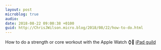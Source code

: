 ```yaml
---
layout: post
microblog: true
audio: 
date: 2018-08-22 09:00:38 +0100
guid: http://ChrisJWilson.micro.blog/2018/08/22/how-to-do.html
---
```

How to do a strength or core workout with the Apple Watch ⌚️💪 [iPad guild](http://ipadguild.com/how-to-do-a-strength-or-core-workout-on-the-apple-watch/)
